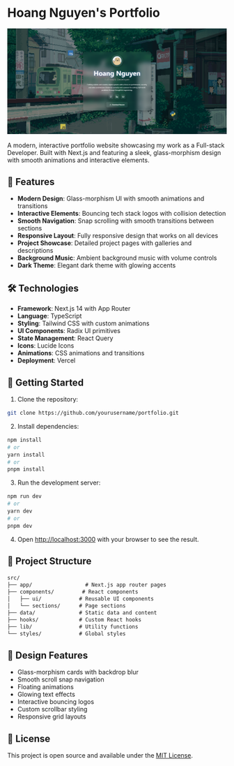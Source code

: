 # Hoang Nguyen's Portfolio

![Portfolio Preview](/Portfolio.png)

A modern, interactive portfolio website showcasing my work as a Full-stack Developer. Built with Next.js and featuring a sleek, glass-morphism design with smooth animations and interactive elements.

## 🌟 Features

- **Modern Design**: Glass-morphism UI with smooth animations and transitions
- **Interactive Elements**: Bouncing tech stack logos with collision detection
- **Smooth Navigation**: Snap scrolling with smooth transitions between sections
- **Responsive Layout**: Fully responsive design that works on all devices
- **Project Showcase**: Detailed project pages with galleries and descriptions
- **Background Music**: Ambient background music with volume controls
- **Dark Theme**: Elegant dark theme with glowing accents

## 🛠️ Technologies

- **Framework**: Next.js 14 with App Router
- **Language**: TypeScript
- **Styling**: Tailwind CSS with custom animations
- **UI Components**: Radix UI primitives
- **State Management**: React Query
- **Icons**: Lucide Icons
- **Animations**: CSS animations and transitions
- **Deployment**: Vercel

## 🚀 Getting Started

1. Clone the repository:
```bash
git clone https://github.com/yourusername/portfolio.git
```

2. Install dependencies:
```bash
npm install
# or
yarn install
# or
pnpm install
```

3. Run the development server:
```bash
npm run dev
# or
yarn dev
# or
pnpm dev
```

4. Open [http://localhost:3000](http://localhost:3000) with your browser to see the result.

## 📁 Project Structure

```
src/
├── app/                 # Next.js app router pages
├── components/         # React components
│   ├── ui/            # Reusable UI components
│   └── sections/      # Page sections
├── data/              # Static data and content
├── hooks/             # Custom React hooks
├── lib/               # Utility functions
└── styles/            # Global styles
```

## 🎨 Design Features

- Glass-morphism cards with backdrop blur
- Smooth scroll snap navigation
- Floating animations
- Glowing text effects
- Interactive bouncing logos
- Custom scrollbar styling
- Responsive grid layouts

## 📄 License

This project is open source and available under the [MIT License](LICENSE).
